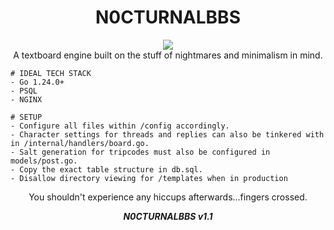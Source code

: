 <h1 align="center">
N0CTURNALBBS
</h1>
<p align="center">
<img src="https://github.com/user-attachments/assets/a8b3f7dd-219c-4e7d-9fa8-4dc6173ce2cf"/>
 <br>A textboard engine built on the stuff of nightmares and minimalism in mind.
</p>

```
# IDEAL TECH STACK
- Go 1.24.0+
- PSQL
- NGINX
```

```
# SETUP 
- Configure all files within /config accordingly. 
- Character settings for threads and replies can also be tinkered with in /internal/handlers/board.go.
- Salt generation for tripcodes must also be configured in models/post.go.
- Copy the exact table structure in db.sql.
- Disallow directory viewing for /templates when in production
```
<p align="center">
You shouldn't experience any hiccups afterwards...fingers crossed.
</p>
<p align="center"><b><i>N0CTURNALBBS v1.1</i></b></p>
